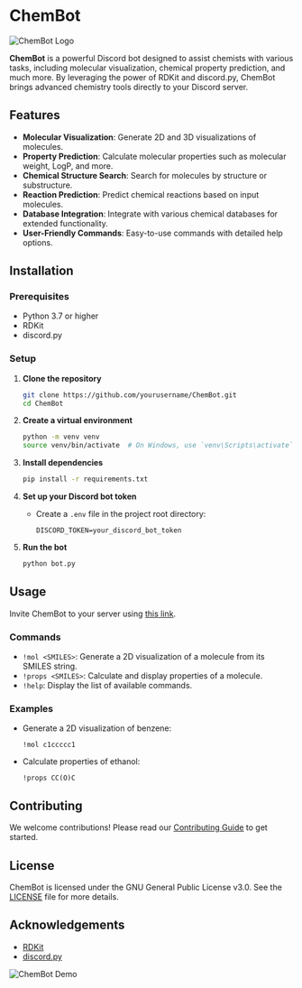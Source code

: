 
# ChemBot

![ChemBot Logo](path/to/logo.png)

**ChemBot** is a powerful Discord bot designed to assist chemists with various tasks, including molecular visualization, chemical property prediction, and much more. By leveraging the power of RDKit and discord.py, ChemBot brings advanced chemistry tools directly to your Discord server.

## Features

- **Molecular Visualization**: Generate 2D and 3D visualizations of molecules.
- **Property Prediction**: Calculate molecular properties such as molecular weight, LogP, and more.
- **Chemical Structure Search**: Search for molecules by structure or substructure.
- **Reaction Prediction**: Predict chemical reactions based on input molecules.
- **Database Integration**: Integrate with various chemical databases for extended functionality.
- **User-Friendly Commands**: Easy-to-use commands with detailed help options.

## Installation

### Prerequisites

- Python 3.7 or higher
- RDKit
- discord.py

### Setup

1. **Clone the repository**
   ```bash
   git clone https://github.com/yourusername/ChemBot.git
   cd ChemBot
   ```

2. **Create a virtual environment**
   ```bash
   python -m venv venv
   source venv/bin/activate  # On Windows, use `venv\Scripts\activate`
   ```

3. **Install dependencies**
   ```bash
   pip install -r requirements.txt
   ```

4. **Set up your Discord bot token**
   - Create a `.env` file in the project root directory:
     ```
     DISCORD_TOKEN=your_discord_bot_token
     ```

5. **Run the bot**
   ```bash
   python bot.py
   ```

## Usage

Invite ChemBot to your server using [this link](https://discord.com/oauth2/authorize?client_id=your_client_id&scope=bot&permissions=your_permissions).

### Commands

- `!mol <SMILES>`: Generate a 2D visualization of a molecule from its SMILES string.
- `!props <SMILES>`: Calculate and display properties of a molecule.
- `!help`: Display the list of available commands.

### Examples

- Generate a 2D visualization of benzene:
  ```
  !mol c1ccccc1
  ```

- Calculate properties of ethanol:
  ```
  !props CC(O)C
  ```

## Contributing

We welcome contributions! Please read our [Contributing Guide](CONTRIBUTING.md) to get started.

## License

ChemBot is licensed under the GNU General Public License v3.0. See the [LICENSE](LICENSE) file for more details.

## Acknowledgements

- [RDKit](https://www.rdkit.org/)
- [discord.py](https://discordpy.readthedocs.io/en/stable/)

![ChemBot Demo](path/to/demo.gif)
